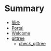 # Summary
  
* [簡介](README.md)
* [Portal](Portal.md)
* [Welcome](Welcome_file.md)
* [gittree](gittree.md)
    * [check_gittree](gittree/check_gittree.md)
<!--stackedit_data:
eyJoaXN0b3J5IjpbLTIwMTUyNzYyNjcsLTE5NDcyODgxNDAsLT
Q1OTg4MDA0MywxNzE2MDAwNTU2XX0=
-->